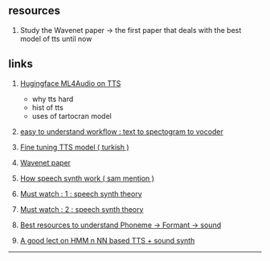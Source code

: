 ## resources

1) Study the Wavenet paper -> the first paper that deals with the best model of tts until now

## links 

1) [Hugingface ML4Audio on TTS ](https://www.youtube.com/live/aLBedWj-5CQ?si=3oXmDFL-3fQd8Mmg) 
    - why tts hard 
    - hist of tts 
    - uses of tartocran model

2) [easy to understand workflow : text to spectogram to vocoder ](https://youtu.be/6altVgTOf9s?si=aUgC0W5TL0vCNAQV)

3) [Fine tuning TTS model ( turkish )](https://youtu.be/TZIBQ24UCgA?si=ZTGK9Dwy2JKVKC3O)

4) [Wavenet paper](https://arxiv.org/pdf/1609.03484.pdf)

5) [How speech synth work ( sam mention )](https://youtu.be/XsMRxNSDccc?si=1uy4njxFrNQ_0wJv)

6) [Must watch : 1 : speech synth theory](https://youtu.be/ARymDNuoFVw?si=u0ldnMlvdJHVUwog)

7) [Must watch : 2 : speech synth theory](https://youtu.be/G2RpP2t6CTM?si=BPTbPXmpNwU_j2xF)

8) [Best resources to understand Phoneme -> Formant -> sound ](https://home.cc.umanitoba.ca/~krussll/phonetics/index.html)

9) [A good lect on HMM n NN based TTS + sound synth](https://youtu.be/U0XtE4_QLXI?si=tHjRcMdWt7196Eef)
-----------